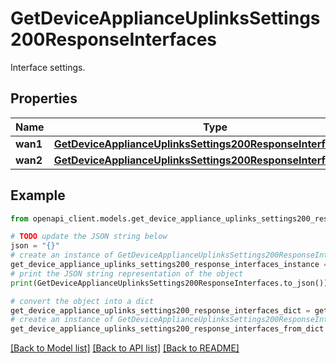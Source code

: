 # GetDeviceApplianceUplinksSettings200ResponseInterfaces

Interface settings.

## Properties

Name | Type | Description | Notes
------------ | ------------- | ------------- | -------------
**wan1** | [**GetDeviceApplianceUplinksSettings200ResponseInterfacesWan1**](GetDeviceApplianceUplinksSettings200ResponseInterfacesWan1.md) |  | [optional] 
**wan2** | [**GetDeviceApplianceUplinksSettings200ResponseInterfacesWan2**](GetDeviceApplianceUplinksSettings200ResponseInterfacesWan2.md) |  | [optional] 

## Example

```python
from openapi_client.models.get_device_appliance_uplinks_settings200_response_interfaces import GetDeviceApplianceUplinksSettings200ResponseInterfaces

# TODO update the JSON string below
json = "{}"
# create an instance of GetDeviceApplianceUplinksSettings200ResponseInterfaces from a JSON string
get_device_appliance_uplinks_settings200_response_interfaces_instance = GetDeviceApplianceUplinksSettings200ResponseInterfaces.from_json(json)
# print the JSON string representation of the object
print(GetDeviceApplianceUplinksSettings200ResponseInterfaces.to_json())

# convert the object into a dict
get_device_appliance_uplinks_settings200_response_interfaces_dict = get_device_appliance_uplinks_settings200_response_interfaces_instance.to_dict()
# create an instance of GetDeviceApplianceUplinksSettings200ResponseInterfaces from a dict
get_device_appliance_uplinks_settings200_response_interfaces_from_dict = GetDeviceApplianceUplinksSettings200ResponseInterfaces.from_dict(get_device_appliance_uplinks_settings200_response_interfaces_dict)
```
[[Back to Model list]](../README.md#documentation-for-models) [[Back to API list]](../README.md#documentation-for-api-endpoints) [[Back to README]](../README.md)


